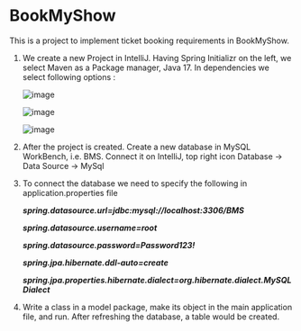 # BookMyShow

This is a project to implement ticket booking requirements in BookMyShow.

1. We create a new Project in IntelliJ. Having Spring Initializr on the left, we select Maven as a Package manager, Java 17. In dependencies we select following options :

      ![image](https://github.com/nidhiKesarwani/BookMyShow/assets/25548564/3904ceb8-a259-4109-a48c-f224b4fa73ac)


      ![image](https://github.com/nidhiKesarwani/BookMyShow/assets/25548564/740e2b3c-a846-4434-9f69-41dcd7fcca57)

      ![image](https://github.com/nidhiKesarwani/BookMyShow/assets/25548564/daf446b9-25f5-4bbb-84a2-2d23380bdfc9)

2. After the project is created. Create a new database in MySQL WorkBench, i.e. BMS. Connect it on IntelliJ, top right icon Database -> Data Source -> MySql
3. To connect the database we need to specify the following in application.properties file

      _**spring.datasource.url=jdbc:mysql://localhost:3306/BMS**_

      _**spring.datasource.username=root**_

      _**spring.datasource.password=Password123!**_

      _**spring.jpa.hibernate.ddl-auto=create**_

      _**spring.jpa.properties.hibernate.dialect=org.hibernate.dialect.MySQLDialect**_

 4. Write a class in a model package, make its object in the main application file, and run. After refreshing the database, a table would be created.


